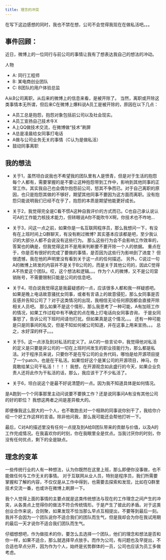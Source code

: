 ```yaml
---
title: 理念的冲突
---
```


在写下这边感想的同时，我也不禁在想，公司不会觉得我现在在做私活吧。。。

## 事件回顾：

近日，微博上的一位同行与前公司的事情让我有了想表达我自己的想法的冲动。

人物

* A: 同行工程师
* B: 某电商创业团队
* C: B团队的用户体验总监

A从B公司离职，从后来的微博上的信息来看，是被开除了。 当然，离职或开除这类事情本无所谓，但后来C在微博上爆料说A员工是被开除的，原因在以下几点：

* A员工总是抱怨，抱怨对象包括前公司以及社会现实。
* A员工宣扬自己技术牛X
* A上QQ做技术交流，在微博做“技术”刷屏
* A总是凌晨给女同事打电话
* A做与公司业务无关的事情（C认为是做私活）
* 鼓动同事离职


## 我的想法

* 关于1，虽然坦白说我也不希望我的团队里有人是愤青，但是对于生活的抱怨每个人都有，需要掌握的是不要让这种抱怨带到工作中，影响到其他同事的正常工作。其实我自己也会偶尔抱怨前公司，怒其不争而已。对于自己离职的原因，也只是抱怨其做的不够好，期望其他同事不要因为这方面而离职。没有抱怨只能说明我们已经不在乎了，抱怨的本质是期望他能更好成长。
* 关于2，我觉得完全是C看不惯A这种自我评价的方式而已。C也自己承认说认可A的工作能力核技术能力，但转眼说A你不能吹牛X啊，你技术也不咋地...
* 关于3，问这一点之前，如果你是一名互联网程序员，那么我想问一下，有没有在上班时间上Q群聊天，有没有刷过微博? 其实基本应该都是吧，至少我认识的大部分人都不会说没有这些行为。 那么这些行为会不会影响工作效率的，答案也的确是，但我觉得这并不是用来判断要不要开除一个人的依据。 重点在于，你是否有很好的完成了要做的事情，是否因为这些行为影响到了进度？ 但很遗憾，我在他的声明里没有看到关于这一点的任何描述。 另外，C说过一句A的微博上转发的内容并不是关于B公司的，而是关于其他公司的，因此C觉得A不热爱这个团队。哎，这个想法和逻辑。。。作为个人的微博，又不是公司营销账号，不需要限制只能是公司的信息吧。
* 关于4，坦白说我觉得这是我最疑惑的一点，应该很多人都和我一样疑惑吧。 如果是晚上电话故意骚扰女同事，或者有言语上的故意侵犯，那么女同事是否反感并告知公司了？对于这类情况的出现，我相信无论任何原因都会直接开除相关人员吧。 那么如果不是这个情形，那么我思考了一种可能，A有加班工作的情况，如果工作过程中有不确定的点在晚上打电话向女同事咨询， 于是女同事怒了，告诉公司下班时间请勿打扰。但如果真是这个情况。。。 还有一种可能是只是同事间的私交，但是不知如何被公司知道，并在这事上用来宣扬。。。
总之，水好深的样子。。。
* 关于5，这一点涉及到对私活的定义了。从C的一些言论中，我觉得他对私活的定义是只要是非公司的一切在上班时间发生的职业技能行为，那么都是私活。对于程序员来说，只要你不是在写公司的业务代码，哪怕是给开源项目提了一个patch，也是在干私活。如果恰好这个是某公司的开源项目，神马，你竟敢给某公司干私活！！！！
我想，在开源观念如此盛行的今天，如果企业负责人还将此作为干私活的话，那么，我应该干了不少私活了。

* 关于6，坦白说这个是最不好说清楚的一点。因为我不知道具体是如何情况。

是A跑到一个个同事那里主动问说要不要换工作？还是说同事问A有没有其他公司的好的职位？ 我想这两者之间是差异极大的。

即便像我这么胆大的一个人，也不敢跑去对一个相熟的同事说你别干了，我给你介绍一个好工作这样的言语。除非他问我，那么我可能还会帮他打听一下。

最后，C对A的描述里没有任何一点提及到A给B团队带来的贡献与价值，以及A的工作完成情况。在我喜欢你的时刻，你在我眼里全是优点。当我讨厌你的时刻，你没有任何优点，剩下的全是缺点。

## 理念的变革
一些传统行业的人有一种想法，认为你既然在这里上班，那么即便你没事做，也不能做任何与工作无关的事情。 对于互联网从业人员，特别是程序员，我们所需要掌握和了解的内容，不仅仅是从工作中得到，也需要去探索和发现，比如在Q群里技术交流一番，也或许在微博上刷屏一下。

我个人觉得上面的事情的主要点就是这类传统想法与现在的工作理念之间产生的冲突，从各类点上觉得你的做法不符合传统情形。于是产生了彼此的矛盾。对于这类创业合作来说，合则聚，如果发现不恰当那么早点互相提出，不要等到最后一刻。我并不会因为一个团队说你不适合我们的团队而生气，但是我却会为你在我试用期的最后一天才说你不适合我们团队而生气。

仔细想想吧，作为做技术的你，要怎么去选择一个团队，他们的理念和想法是否和你一样，如果不适合，那么就选择早点放手。而作为公司，有问题也及早提出，不合适也早点分开，因为作为个人，始终是劣势群体的一员，公司也应该为员工多做考虑。